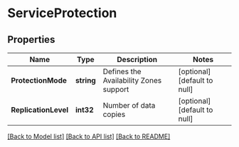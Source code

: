 # ServiceProtection

## Properties
Name | Type | Description | Notes
------------ | ------------- | ------------- | -------------
**ProtectionMode** | **string** | Defines the Availability Zones support | [optional] [default to null]
**ReplicationLevel** | **int32** | Number of data copies | [optional] [default to null]

[[Back to Model list]](../README.md#documentation-for-models) [[Back to API list]](../README.md#documentation-for-api-endpoints) [[Back to README]](../README.md)


